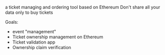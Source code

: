 a ticket managing and ordering tool based on Ethereum
Don't share all your data only to buy tickets

Goals:
- event "management" 
- Ticket ownership management on Ethereum
- Ticket validation app
- Ownership claim verification
